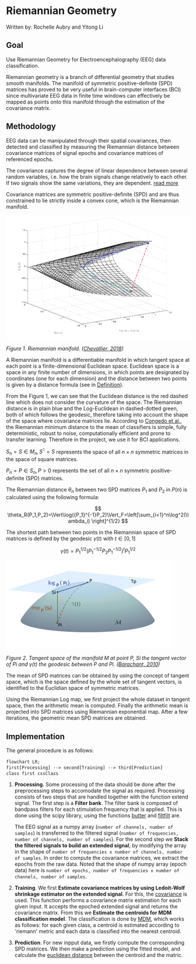 # Riemannian Geometry

Written by: Rochelle Aubry and Yitong Li

## Goal

Use Riemannian Geometry for Electroencephalography (EEG) data classification.

Riemannian geometry is a branch of differential geometry that studies smooth manifolds. The manifold of symmetric positive-definite (SPD) matrices has proved to be very useful in brain-computer interfaces (BCI) since multivariate EEG data in finite time windows can effectively be mapped as points onto this manifold through the estimation of the covariance matrix.

## Methodology

EEG data can be manipulated through their spatial covariances, then detected and classified by measuring the Riemannian distance between covariance matrices of signal epochs and covariance matrices of referenced epochs.

The covariance captures the degree of linear dependence between several random variables, i.e. how the brain signals change relatively to each other. If two signals show the same variations, they are dependent. [read more](https://hal.uvsq.fr/hal-01710089)

Covariance matrices are symmetric positive-definite (SPD) and are thus constrained to lie strictly inside a convex cone, which is the Riemannian manifold.

![alt text for screen readers](./images/riemannian_manifold.png "Text to show on mouseover")

*Figure 1. Riemannian manifold. ([Chevallier, 2018](https://www.researchgate.net/publication/323358565_Riemannian_Classification_for_SSVEP-Based_BCI_Offline_versus_Online_Implementations))*

A Riemannian manifold is a differentiable manifold in which tangent space at each point is a finite-dimensional Euclidean space. Euclidean space is a space in any finite number of dimensions, in which points are designated by coordinates (one for each dimension) and the distance between two points is given by a distance formula (see in [Definition](https://www.britannica.com/science/Euclidean-space)).

From the Figure 1, we can see that the Euclidean distance is the red dashed line which does not consider the curvature of the space. The Riemannian distance is in plain blue and the Log-Euclidean in dashed-dotted green, both of which follows the geodesic, therefore taking into account the shape of the space where covariance matrices lie. According to [Congedo et al.](https://hal.archives-ouvertes.fr/hal-02315131/document), the Riemannian minimum distance to the mean of classifiers is simple, fully deterministic, robust to noise, computationally efficient and prone to transfer learning. Therefore in the project, we use it for BCI applications.

$S_n={S\in M_n, S^\intercal=S}$ represents the space of all $n×n$ symmetric matrices in the space of square matrices.

$P_n={P \in S_n, P>0}$ represents the set of all $n×n$ symmetric positive-definite (SPD) matrices.

The Riemannian distance $\theta_n$ between two SPD matrices $P_1$ and $P_2$ in $P(n)$ is calculated using the following formula:

$$
\theta_R(P_1,P_2)=\Vert\log({P_1}^{-1}P_2)\Vert_F=\left[\sum_{i=1}^n\log^2(\lambda_i)  \right]^{1/2}
$$

The shortest path between two points in the Riemannian space of SPD matrices is defined by the geodesic $\gamma(t)$ with $t\in [0,1]$

$$
\gamma(t)=P_1^{1/2}(P_1^{-1/2}P_2P_1^{-1/2})^tP_1^{1/2}
$$

![alt text](./images/geodesic.png "Text to show on mouseover")

*Figure 2. Tangent space of the manifold M at point P, Si the tangent vector of Pi and $\gamma(t)$ the geodesic between P and Pi. ([Barachant, 2010](https://hal.archives-ouvertes.fr/hal-00602700/document))*

The mean of SPD matrices can be obtained by using the concept of tangent space, which is the space defined by the whole set of tangent vectors, is identified to the Euclidian space of symmetric matrices.

Using the Riemannian Log map, we first project the whole dataset in tangent space, then the arithmetic mean is computed. Finally the arithmetic mean is projected into SPD matrices using Riemannian exponential map. After a few iterations, the geometric mean SPD matrices are obtained.

## Implementation

The general procedure is as follows:

```mermaid
flowchart LR;
first[Processing] --> second[Training] --> third[Prediction]
class first cssClass
```

1. **Processing**.
   Some processing of the data should be done after the preprocessing steps to accomodate the signal as required. Processing consists of two steps that are handled together with the function extend signal. The first step is a **Filter bank**. The filter bank is composed of bandpass filters for each stimulation frequency that is applied. This is done using the scipy library, using the functions [butter](https://docs.scipy.org/doc/scipy/reference/generated/scipy.signal.butter.html) and [filtfilt](https://docs.scipy.org/doc/scipy/reference/generated/scipy.signal.filtfilt.html) are.
   
   The EEG signal as a numpy array (`number of channels, number of samples`) is transferred to the filtered signal (`number of frequencies, number of channels, number of samples`). For the second step we **Stack the filtered signals to build an extended signal**, by modifying the array in the shape of `number of frequencies x number of channels, number of samples`. In order to compute the covariance matrices, we extract the epochs from the raw data. Noted that the shape of numpy array (epoch data) here is `number of epochs, number of frequencies x number of channels, number of samples`.
2. **Training**.
   We first **Estimate covariance matrices by using Ledoit-Wolf shrinkage estimator on the extended signal**. For this, the [covariance](https://pyriemann.readthedocs.io/en/latest/generated/pyriemann.utils.covariance.covariances.html#pyriemann.utils.covariance.covariances) is used. This function performs a covariance matrix estimation for each given input. It accepts the epoched extended signal and returns the covariance matrix.
   From this we **Estimate the centroids for MDM classification model**. The classification is done by [MDM](https://pyriemann.readthedocs.io/en/latest/generated/pyriemann.classification.MDM.html#pyriemann.classification.MDM), which works as follows: for each given class, a centroid is estimated according to 'riemann' metric and each data is classified into the nearest centroid.
3. **Prediction**.
   For new inpput data, we firstly compute the corresponding SPD matrices. We then make a prediction using the fitted model, and calculate the [euclidean distance](https://pyriemann.readthedocs.io/en/latest/generated/pyriemann.utils.distance.distance.html#pyriemann.utils.distance.distance) between the centroid and the matric.


